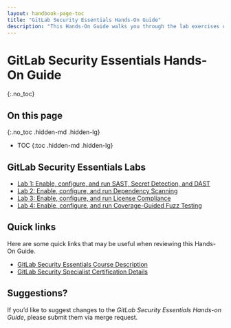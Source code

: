 ```yaml
---
layout: handbook-page-toc
title: "GitLab Security Essentials Hands-On Guide"
description: "This Hands-On Guide walks you through the lab exercises used in the GitLab Security Essentials course."
---
```

# GitLab Security Essentials Hands-On Guide
{:.no_toc}

## On this page
{:.no_toc .hidden-md .hidden-lg}

- TOC
{:toc .hidden-md .hidden-lg}


## GitLab Security Essentials Labs
* [Lab 1: Enable, configure, and run SAST, Secret Detection, and DAST](./secessentialshandson1.html)
* [Lab 2: Enable, configure, and run Dependency Scanning](./secessentialshandson2.html)
* [Lab 3: Enable, configure, and run License Compliance](./secessentialshandson3.html)
* [Lab 4: Enable, configure, and run Coverage-Guided Fuzz Testing](./secessentialshandson4.html)


## Quick links

Here are some quick links that may be useful when reviewing this Hands-On Guide.

* [GitLab Security Essentials Course Description](https://about.gitlab.com/services/education/security-essentials/)
* [GitLab Security Specialist Certification Details](https://about.gitlab.com/services/education/gitlab-security-specialist/)


## Suggestions?

If you’d like to suggest changes to the *GitLab Security Essentials Hands-on Guide*, please submit them via merge request.
